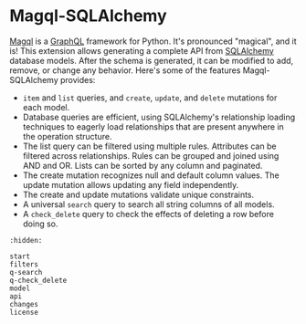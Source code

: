 Magql-SQLAlchemy
================

[Magql][] is a [GraphQL][] framework for Python. It's pronounced "magical", and
it is! This extension allows generating a complete API from [SQLAlchemy][]
database models. After the schema is generated, it can be modified to add,
remove, or change any behavior. Here's some of the features Magql-SQLAlchemy
provides:

-   `item` and `list` queries, and `create`, `update`, and `delete`
    mutations for each model.
-   Database queries are efficient, using SQLAlchemy's relationship loading
    techniques to eagerly load relationships that are present anywhere in the
    operation structure.
-   The list query can be filtered using multiple rules. Attributes can be
    filtered across relationships. Rules can be grouped and joined using AND and
    OR. Lists can be sorted by any column and paginated.
-   The create mutation recognizes null and default column values. The update
    mutation allows updating any field independently.
-   The create and update mutations validate unique constraints.
-   A universal `search` query to search all string columns of all models.
-   A `check_delete` query to check the effects of deleting a row before doing so.

[Magql]: https://magql.autoinvent.dev
[GraphQL]: https://graphql.org
[SQLAlchemy]: https://sqlalchemy.org

```{toctree}
:hidden:

start
filters
q-search
q-check_delete
model
api
changes
license
```

